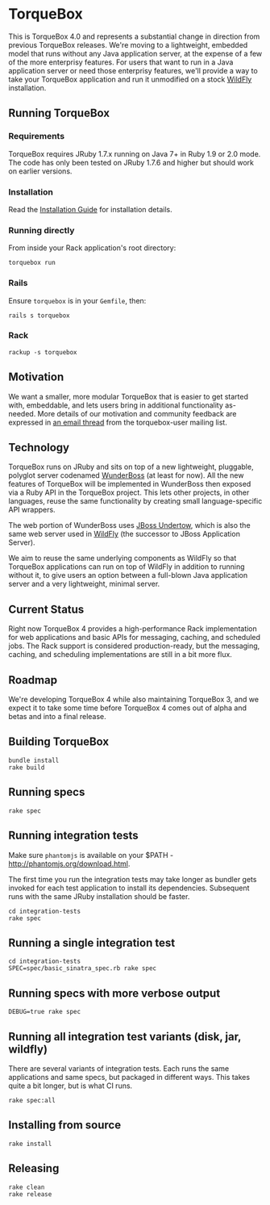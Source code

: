 # TorqueBox

This is TorqueBox 4.0 and represents a substantial change in direction
from previous TorqueBox releases. We're moving to a lightweight,
embedded model that runs without any Java application server, at the
expense of a few of the more enterprisy features. For users that want
to run in a Java application server or need those enterprisy features,
we'll provide a way to take your TorqueBox application and run it
unmodified on a stock [WildFly][wildfly] installation.


## Running TorqueBox

### Requirements

TorqueBox requires JRuby 1.7.x running on Java 7+ in Ruby 1.9 or 2.0
mode. The code has only been tested on JRuby 1.7.6 and higher but
should work on earlier versions.

### Installation

Read the [Installation Guide](docs/installation.md) for installation
details.

### Running directly

From inside your Rack application's root directory:
    
    torquebox run

### Rails

Ensure `torquebox` is in your `Gemfile`, then:

    rails s torquebox

### Rack

    rackup -s torquebox


## Motivation

We want a smaller, more modular TorqueBox that is easier to get
started with, embeddable, and lets users bring in additional
functionality as-needed. More details of our motivation and community
feedback are expressed in [an email thread][tb_future_thread] from the
torquebox-user mailing list.

## Technology

TorqueBox runs on JRuby and sits on top of a new lightweight, pluggable,
polyglot server codenamed [WunderBoss][wunderboss] (at least for
now). All the new features of TorqueBox will be implemented in
WunderBoss then exposed via a Ruby API in the TorqueBox project. This
lets other projects, in other languages, reuse the same functionality
by creating small language-specific API wrappers.

The web portion of WunderBoss uses [JBoss Undertow][undertow], which
is also the same web server used in [WildFly][wildfly] (the successor
to JBoss Application Server).

We aim to reuse the same underlying components as WildFly so that
TorqueBox applications can run on top of WildFly in addition to
running without it, to give users an option between a full-blown Java
application server and a very lightweight, minimal server.


## Current Status

Right now TorqueBox 4 provides a high-performance Rack implementation
for web applications and basic APIs for messaging, caching, and
scheduled jobs. The Rack support is considered production-ready, but
the messaging, caching, and scheduling implementations are still in a
bit more flux.

## Roadmap

We're developing TorqueBox 4 while also maintaining TorqueBox 3, and
we expect it to take some time before TorqueBox 4 comes out of alpha
and betas and into a final release.

## Building TorqueBox

    bundle install
    rake build

## Running specs

    rake spec

## Running integration tests

Make sure `phantomjs` is available on your $PATH -
http://phantomjs.org/download.html.

The first time you run the integration tests may take longer as
bundler gets invoked for each test application to install its
dependencies. Subsequent runs with the same JRuby installation should
be faster.

    cd integration-tests
    rake spec

## Running a single integration test

    cd integration-tests
    SPEC=spec/basic_sinatra_spec.rb rake spec

## Running specs with more verbose output

    DEBUG=true rake spec

## Running all integration test variants (disk, jar, wildfly)

There are several variants of integration tests. Each runs the same
applications and same specs, but packaged in different ways. This
takes quite a bit longer, but is what CI runs.

    rake spec:all

## Installing from source

    rake install

## Releasing

    rake clean
    rake release


[tb_future_thread]: http://markmail.org/thread/4ffelg3qklycwhfo
[community]: http://torquebox.org/community/
[wunderboss]: https://github.com/projectodd/wunderboss
[undertow]: http://undertow.io/
[wildfly]: http://wildfly.org/
